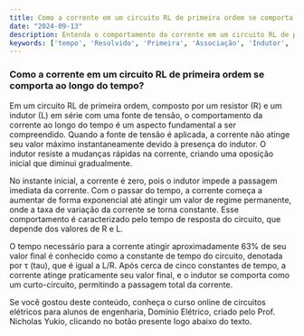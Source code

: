 ```yaml
---
title: Como a corrente em um circuito RL de primeira ordem se comporta ao longo do tempo?
date: "2024-09-13"
description: Entenda o comportamento da corrente em um circuito RL de primeira ordem ao longo do tempo.
keywords: ['tempo', 'Resolvido', 'Primeira', 'Associação', 'Indutor', 'Corrente', 'Fonte']
---
```


### Como a corrente em um circuito RL de primeira ordem se comporta ao longo do tempo?

Em um circuito RL de primeira ordem, composto por um resistor (R) e um indutor (L) em série com uma fonte de tensão, o comportamento da corrente ao longo do tempo é um aspecto fundamental a ser compreendido. Quando a fonte de tensão é aplicada, a corrente não atinge seu valor máximo instantaneamente devido à presença do indutor. O indutor resiste a mudanças rápidas na corrente, criando uma oposição inicial que diminui gradualmente.

No instante inicial, a corrente é zero, pois o indutor impede a passagem imediata da corrente. Com o passar do tempo, a corrente começa a aumentar de forma exponencial até atingir um valor de regime permanente, onde a taxa de variação da corrente se torna constante. Esse comportamento é caracterizado pelo tempo de resposta do circuito, que depende dos valores de R e L.

O tempo necessário para a corrente atingir aproximadamente 63% de seu valor final é conhecido como a constante de tempo do circuito, denotada por τ (tau), que é igual a L/R. Após cerca de cinco constantes de tempo, a corrente atinge praticamente seu valor final, e o indutor se comporta como um curto-circuito, permitindo a passagem total da corrente.

Se você gostou deste conteúdo, conheça o curso online de circuitos elétricos para alunos de engenharia, Domínio Elétrico, criado pelo Prof. Nicholas Yukio, clicando no botão presente logo abaixo do texto.